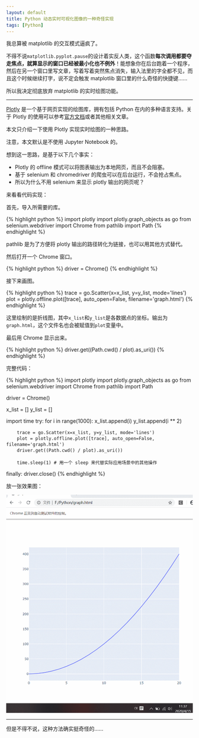 ```yaml
---
layout: default
title: Python 动态实时可视化图像的一种奇怪实现
tags: [Python]
---
```

我总算被 matplotlib 的交互模式逼疯了。

不得不说`matplotlib.pyplot.pause`的设计着实反人类，这个函数**每次调用都要夺走焦点，就算显示的窗口已经被最小化也不例外**！能想象你在后台跑着一个程序，然后在另一个窗口里写文章，写着写着突然焦点消失，输入法里的字全都不见，而且这个时候继续打字，说不定会触发 matplotlib 窗口里的什么奇怪的快捷键……

所以我决定彻底放弃 matplotlib 的实时绘图功能。

---
[Plotly](https://plotly.com/) 是一个基于网页实现的绘图库，拥有包括 Python 在内的多种语言支持。关于 Plotly 的使用可以参考[官方文档](https://plotly.com/python/)或者其他相关文章。

本文只介绍一下使用 Plotly 实现实时绘图的一种思路。

注意，本文默认是不使用 Jupyter Notebook 的。

想到这一思路，是基于以下几个事实：

- Plotly 的 offline 模式可以将图表输出为本地网页，而且不会阻塞。
- 基于 selenium 和 chromedriver 的爬虫可以在后台运行，不会抢占焦点。
- 所以为什么不用 selenium 来显示 plotly 输出的网页呢？

来看看代码实现：

首先，导入所需要的库。

{% highlight python %}
import plotly
import plotly.graph_objects as go
from selenium.webdriver import Chrome
from pathlib import Path
{% endhighlight %}

pathlib 是为了方便将 plotly 输出的路径转化为链接，也可以用其他方式替代。

然后打开一个 Chrome 窗口。

{% highlight python %}
driver = Chrome()
{% endhighlight %}

接下来画图。

{% highlight python %}
trace = go.Scatter(x=x_list, y=y_list, mode='lines')
plot = plotly.offline.plot([trace], auto_open=False, filename='graph.html')
{% endhighlight %}

这里绘制的是折线图，其中`x_list`和`y_list`是各数据点的坐标。输出为`graph.html`，这个文件名也会被赋值到`plot`变量中。

最后用 Chrome 显示出来。

{% highlight python %}
driver.get((Path.cwd() / plot).as_uri()) 
{% endhighlight %}

完整代码：

{% highlight python %}
import plotly
import plotly.graph_objects as go
from selenium.webdriver import Chrome
from pathlib import Path

driver = Chrome()

x_list = []
y_list = []

import time
try:
    for i in range(1000):
        x_list.append(i)
        y_list.append(i ** 2)

        trace = go.Scatter(x=x_list, y=y_list, mode='lines')
        plot = plotly.offline.plot([trace], auto_open=False, filename='graph.html')
        driver.get((Path.cwd() / plot).as_uri()) 

        time.sleep(1) # 用一个 sleep 来代替实际应用场景中的其他操作
finally:
    driver.close()
{% endhighlight %}

放一张效果图：

![l:Plotly示范](/res/Plotly示范.gif)

---
但是不得不说，这种方法确实挺奇怪的……


